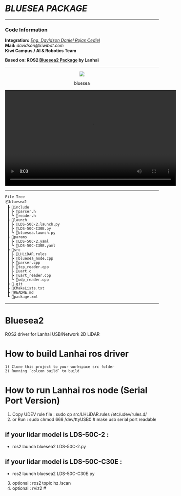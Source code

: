 # **_BLUESEA PACKAGE_**

---
### **Code Information**
**Integration:** _[Eng. Davidson Daniel Rojas Cediel](https://www.linkedin.com/in/dadaroce/)_ \
**Mail:** _davidson@kiwibot.com_ \
**Kiwi Campus / AI & Robotics Team**

**Based on: ROS2 [Bluesea2 Package](https://github.com/BlueSeaLidar/bluesea-ros2) by Lanhai** 

---

<p align="center">
    <img src="https://user-images.githubusercontent.com/39452483/108378469-04f2ef00-71d3-11eb-8a37-e848525e6f34.png">
</p>

<p align="center">
    bluesea
</p>

<video width="560" height="315" src="https://user-images.githubusercontent.com/39452483/129423561-7d5f272e-782d-4bcc-9811-37b1513c4dcd.mp4" frameborder="0" allowfullscreen></video>

---

```
File Tree
📦bluesea2
 ┣ 📂include
 ┃ ┣ 📜parser.h
 ┃ ┗ 📜reader.h
 ┣ 📂launch
 ┃ ┣ 📜LDS-50C-2.launch.py
 ┃ ┣ 📜LDS-50C-C30E.py
 ┃ ┗ 📜bluesea.launch.py
 ┣ 📂params
 ┃ ┣ 📜LDS-50C-2.yaml
 ┃ ┗ 📜LDS-50C-C30E.yaml
 ┣ 📂src
 ┃ ┣ 📜LHLiDAR.rules
 ┃ ┣ 📜bluesea_node.cpp
 ┃ ┣ 📜parser.cpp
 ┃ ┣ 📜tcp_reader.cpp
 ┃ ┣ 📜uart.c
 ┃ ┣ 📜uart_reader.cpp
 ┃ ┗ 📜udp_reader.cpp
 ┣ 📜.git
 ┣ 📜CMakeLists.txt
 ┣ 📜README.md
 ┗ 📜package.xml
```
---

# Bluesea2
ROS2 driver for Lanhai USB/Network 2D LiDAR 

How to build Lanhai ros driver
=====================================================================
    1) Clone this project to your workspace src folder
    2) Running `colcon build` to build 

How to run Lanhai ros node (Serial Port Version)
=====================================================================
1) Copy UDEV rule file : sudo cp src/LHLiDAR.rules /etc/udev/rules.d/
2) or Run : sudo chmod 666 /dev/ttyUSB0 # make usb serial port readable


## if your lidar model is LDS-50C-2 :
* ros2 launch bluesea2 LDS-50C-2.py 

## if your lidar model is LDS-50C-C30E :
* ros2 launch bluesea2 LDS-50C-C30E.py 
    

3) optional : ros2 topic hz /scan
4) optional : rviz2 # 




